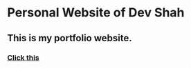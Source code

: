 # Personal Website of Dev Shah

## This is my portfolio website.
### <a href="https://dev-website-busycaesar.vercel.app/">Click this</a>
